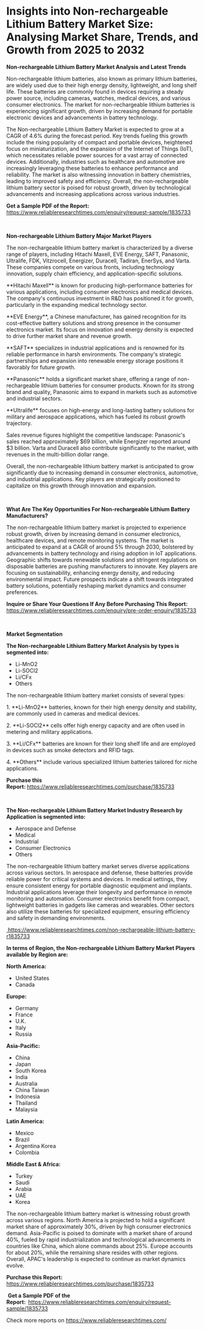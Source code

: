 <p><h1>Insights into Non-rechargeable Lithium Battery Market Size: Analysing Market Share, Trends, and Growth from 2025 to 2032</h1></p><p><strong>Non-rechargeable Lithium Battery Market Analysis and Latest Trends</strong></p>
<p><p>Non-rechargeable lithium batteries, also known as primary lithium batteries, are widely used due to their high energy density, lightweight, and long shelf life. These batteries are commonly found in devices requiring a steady power source, including cameras, watches, medical devices, and various consumer electronics. The market for non-rechargeable lithium batteries is experiencing significant growth, driven by increasing demand for portable electronic devices and advancements in battery technology.</p><p>The Non-rechargeable Lithium Battery Market is expected to grow at a CAGR of 4.6% during the forecast period. Key trends fueling this growth include the rising popularity of compact and portable devices, heightened focus on miniaturization, and the expansion of the Internet of Things (IoT), which necessitates reliable power sources for a vast array of connected devices. Additionally, industries such as healthcare and automotive are increasingly leveraging these batteries to enhance performance and reliability. The market is also witnessing innovation in battery chemistries, leading to improved safety and efficiency. Overall, the non-rechargeable lithium battery sector is poised for robust growth, driven by technological advancements and increasing applications across various industries.</p></p>
<p><strong>Get a Sample PDF of the Report:&nbsp;</strong> <a href="https://www.reliableresearchtimes.com/enquiry/request-sample/1835733?utm_campaign=2934&utm_medium=2&utm_source=Github&utm_content=ia&utm_term=26032025&utm_id=non-rechargeable-lithium-battery">https://www.reliableresearchtimes.com/enquiry/request-sample/1835733</a></p>
<p>&nbsp;</p>
<p><strong>Non-rechargeable Lithium Battery Major Market Players</strong></p>
<p><p>The non-rechargeable lithium battery market is characterized by a diverse range of players, including Hitachi Maxell, EVE Energy, SAFT, Panasonic, Ultralife, FDK, Vitzrocell, Energizer, Duracell, Tadiran, EnerSys, and Varta. These companies compete on various fronts, including technology innovation, supply chain efficiency, and application-specific solutions.</p><p>**Hitachi Maxell** is known for producing high-performance batteries for various applications, including consumer electronics and medical devices. The company's continuous investment in R&D has positioned it for growth, particularly in the expanding medical technology sector.</p><p>**EVE Energy**, a Chinese manufacturer, has gained recognition for its cost-effective battery solutions and strong presence in the consumer electronics market. Its focus on innovation and energy density is expected to drive further market share and revenue growth.</p><p>**SAFT** specializes in industrial applications and is renowned for its reliable performance in harsh environments. The company's strategic partnerships and expansion into renewable energy storage positions it favorably for future growth.</p><p>**Panasonic** holds a significant market share, offering a range of non-rechargeable lithium batteries for consumer products. Known for its strong brand and quality, Panasonic aims to expand in markets such as automotive and industrial sectors.</p><p>**Ultralife** focuses on high-energy and long-lasting battery solutions for military and aerospace applications, which has fueled its robust growth trajectory.</p><p>Sales revenue figures highlight the competitive landscape: Panasonic's sales reached approximately $69 billion, while Energizer reported around $3 billion. Varta and Duracell also contribute significantly to the market, with revenues in the multi-billion dollar range.</p><p>Overall, the non-rechargeable lithium battery market is anticipated to grow significantly due to increasing demand in consumer electronics, automotive, and industrial applications. Key players are strategically positioned to capitalize on this growth through innovation and expansion.</p></p>
<p>&nbsp;</p>
<p><strong>What Are The Key Opportunities For Non-rechargeable Lithium Battery Manufacturers?</strong></p>
<p><p>The non-rechargeable lithium battery market is projected to experience robust growth, driven by increasing demand in consumer electronics, healthcare devices, and remote monitoring systems. The market is anticipated to expand at a CAGR of around 5% through 2030, bolstered by advancements in battery technology and rising adoption in IoT applications. Geographic shifts towards renewable solutions and stringent regulations on disposable batteries are pushing manufacturers to innovate. Key players are focusing on sustainability, enhancing energy density, and reducing environmental impact. Future prospects indicate a shift towards integrated battery solutions, potentially reshaping market dynamics and consumer preferences.</p></p>
<p><strong>Inquire or Share Your Questions If Any Before Purchasing This Report:</strong> <a href="https://www.reliableresearchtimes.com/enquiry/pre-order-enquiry/1835733?utm_campaign=2934&utm_medium=2&utm_source=Github&utm_content=ia&utm_term=26032025&utm_id=non-rechargeable-lithium-battery">https://www.reliableresearchtimes.com/enquiry/pre-order-enquiry/1835733</a></p>
<p>&nbsp;</p>
<p><strong>Market Segmentation</strong></p>
<p><strong>The Non-rechargeable Lithium Battery Market Analysis by types is segmented into:</strong></p>
<p><ul><li>Li-MnO2</li><li>Li-SOCl2</li><li>Li/CFx</li><li>Others</li></ul></p>
<p><p>The non-rechargeable lithium battery market consists of several types: </p><p>1. **Li-MnO2** batteries, known for their high energy density and stability, are commonly used in cameras and medical devices. </p><p>2. **Li-SOCl2** cells offer high energy capacity and are often used in metering and military applications. </p><p>3. **Li/CFx** batteries are known for their long shelf life and are employed in devices such as smoke detectors and RFID tags. </p><p>4. **Others** include various specialized lithium batteries tailored for niche applications.</p></p>
<p><strong>Purchase this Report:&nbsp;</strong><a href="https://www.reliableresearchtimes.com/purchase/1835733?utm_campaign=2934&utm_medium=2&utm_source=Github&utm_content=ia&utm_term=26032025&utm_id=non-rechargeable-lithium-battery">https://www.reliableresearchtimes.com/purchase/1835733</a></p>
<p>&nbsp;</p>
<p><strong>The Non-rechargeable Lithium Battery Market Industry Research by Application is segmented into:</strong></p>
<p><ul><li>Aerospace and Defense</li><li>Medical</li><li>Industrial</li><li>Consumer Electronics</li><li>Others</li></ul></p>
<p><p>The non-rechargeable lithium battery market serves diverse applications across various sectors. In aerospace and defense, these batteries provide reliable power for critical systems and devices. In medical settings, they ensure consistent energy for portable diagnostic equipment and implants. Industrial applications leverage their longevity and performance in remote monitoring and automation. Consumer electronics benefit from compact, lightweight batteries in gadgets like cameras and wearables. Other sectors also utilize these batteries for specialized equipment, ensuring efficiency and safety in demanding environments.</p></p>
<p><a href="https://www.reliableresearchtimes.com/non-rechargeable-lithium-battery-r1835733?utm_campaign=2934&utm_medium=2&utm_source=Github&utm_content=ia&utm_term=26032025&utm_id=non-rechargeable-lithium-battery">&nbsp;https://www.reliableresearchtimes.com/non-rechargeable-lithium-battery-r1835733</a></p>
<p><strong>In terms of Region, the Non-rechargeable Lithium Battery Market Players available by Region are:</strong></p>
<p>
    <p> <strong> North America: </strong>
        <ul>
            <li>United States</li>
            <li>Canada</li>
        </ul>
        </p> 
    <p> <strong> Europe: </strong>
        <ul>
            <li>Germany</li>
            <li>France</li>
            <li>U.K.</li>
            <li>Italy</li>
            <li>Russia</li>
        </ul>
        </p> 
    <p> <strong> Asia-Pacific: </strong>
        <ul>
            <li>China</li>
            <li>Japan</li>
            <li>South Korea</li>
            <li>India</li>
            <li>Australia</li>
            <li>China Taiwan</li>
            <li>Indonesia</li>
            <li>Thailand</li>
            <li>Malaysia</li>
        </ul>
        </p> 
    <p> <strong> Latin America: </strong>
        <ul>
            <li>Mexico</li>
            <li>Brazil</li>
            <li>Argentina Korea</li>
            <li>Colombia</li>
        </ul>
        </p> 
    <p> <strong> Middle East & Africa: </strong>
        <ul>
            <li>Turkey</li>
            <li>Saudi</li>
            <li>Arabia</li>
            <li>UAE</li>
            <li>Korea</li>
        </ul>
    </p>
    </p>
<p><p>The non-rechargeable lithium battery market is witnessing robust growth across various regions. North America is projected to hold a significant market share of approximately 30%, driven by high consumer electronics demand. Asia-Pacific is poised to dominate with a market share of around 40%, fueled by rapid industrialization and technological advancements in countries like China, which alone commands about 25%. Europe accounts for about 20%, while the remaining share resides with other regions. Overall, APAC's leadership is expected to continue as market dynamics evolve.</p></p>
<p><strong>Purchase this Report: </strong><a href="https://www.reliableresearchtimes.com/purchase/1835733?utm_campaign=2934&utm_medium=2&utm_source=Github&utm_content=ia&utm_term=26032025&utm_id=non-rechargeable-lithium-battery">https://www.reliableresearchtimes.com/purchase/1835733</a></p>
<p>&nbsp;<strong>Get a Sample PDF of the Report:&nbsp;&nbsp;</strong><a href="https://www.reliableresearchtimes.com/enquiry/request-sample/1835733?utm_campaign=2934&utm_medium=2&utm_source=Github&utm_content=ia&utm_term=26032025&utm_id=non-rechargeable-lithium-battery">https://www.reliableresearchtimes.com/enquiry/request-sample/1835733</a></p>
<p><strong></strong></p>
<p>Check more reports on <a href="https://www.reliableresearchtimes.com/?utm_campaign=2934&utm_medium=2&utm_source=Github&utm_content=ia&utm_term=26032025&utm_id=non-rechargeable-lithium-battery">https://www.reliableresearchtimes.com/</a></p>